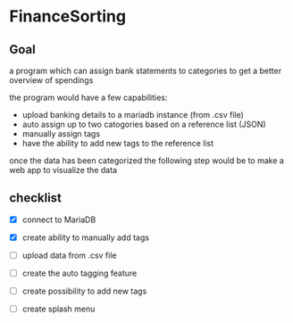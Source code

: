 # FinanceSorting
## Goal
a program which can assign bank statements to categories to get a better overview of spendings

the program would have a few capabilities:
- upload banking details to a mariadb instance (from .csv file)
- auto assign up to two catogories based on a reference list (JSON)
- manually assign tags
- have the ability to add new tags to the reference list

once the data has been categorized the following step would be to make a web app to visualize the data

## checklist
- [X] connect to MariaDB
- [X] create ability to manually add tags
- [ ] upload data from .csv file
- [ ] create the auto tagging feature
- [ ] create possibility to add new tags
- [ ] create splash menu

